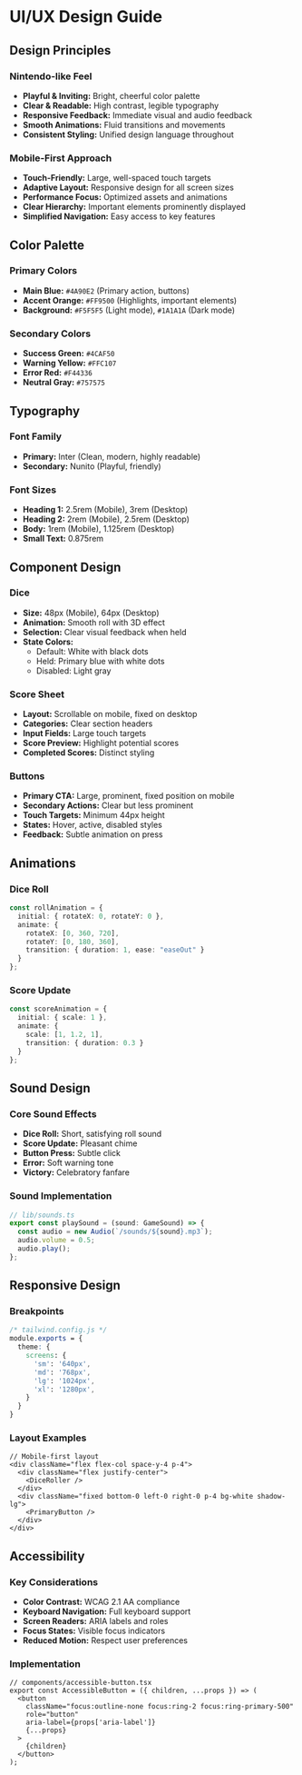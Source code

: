 # UI/UX Design Guide

## Design Principles

### Nintendo-like Feel
- **Playful & Inviting:** Bright, cheerful color palette
- **Clear & Readable:** High contrast, legible typography
- **Responsive Feedback:** Immediate visual and audio feedback
- **Smooth Animations:** Fluid transitions and movements
- **Consistent Styling:** Unified design language throughout

### Mobile-First Approach
- **Touch-Friendly:** Large, well-spaced touch targets
- **Adaptive Layout:** Responsive design for all screen sizes
- **Performance Focus:** Optimized assets and animations
- **Clear Hierarchy:** Important elements prominently displayed
- **Simplified Navigation:** Easy access to key features

## Color Palette

### Primary Colors
- **Main Blue:** `#4A90E2` (Primary action, buttons)
- **Accent Orange:** `#FF9500` (Highlights, important elements)
- **Background:** `#F5F5F5` (Light mode), `#1A1A1A` (Dark mode)

### Secondary Colors
- **Success Green:** `#4CAF50`
- **Warning Yellow:** `#FFC107`
- **Error Red:** `#F44336`
- **Neutral Gray:** `#757575`

## Typography

### Font Family
- **Primary:** Inter (Clean, modern, highly readable)
- **Secondary:** Nunito (Playful, friendly)

### Font Sizes
- **Heading 1:** 2.5rem (Mobile), 3rem (Desktop)
- **Heading 2:** 2rem (Mobile), 2.5rem (Desktop)
- **Body:** 1rem (Mobile), 1.125rem (Desktop)
- **Small Text:** 0.875rem

## Component Design

### Dice
- **Size:** 48px (Mobile), 64px (Desktop)
- **Animation:** Smooth roll with 3D effect
- **Selection:** Clear visual feedback when held
- **State Colors:**
  - Default: White with black dots
  - Held: Primary blue with white dots
  - Disabled: Light gray

### Score Sheet
- **Layout:** Scrollable on mobile, fixed on desktop
- **Categories:** Clear section headers
- **Input Fields:** Large touch targets
- **Score Preview:** Highlight potential scores
- **Completed Scores:** Distinct styling

### Buttons
- **Primary CTA:** Large, prominent, fixed position on mobile
- **Secondary Actions:** Clear but less prominent
- **Touch Targets:** Minimum 44px height
- **States:** Hover, active, disabled styles
- **Feedback:** Subtle animation on press

## Animations

### Dice Roll
```typescript
const rollAnimation = {
  initial: { rotateX: 0, rotateY: 0 },
  animate: { 
    rotateX: [0, 360, 720],
    rotateY: [0, 180, 360],
    transition: { duration: 1, ease: "easeOut" }
  }
};
```

### Score Update
```typescript
const scoreAnimation = {
  initial: { scale: 1 },
  animate: { 
    scale: [1, 1.2, 1],
    transition: { duration: 0.3 }
  }
};
```

## Sound Design

### Core Sound Effects
- **Dice Roll:** Short, satisfying roll sound
- **Score Update:** Pleasant chime
- **Button Press:** Subtle click
- **Error:** Soft warning tone
- **Victory:** Celebratory fanfare

### Sound Implementation
```typescript
// lib/sounds.ts
export const playSound = (sound: GameSound) => {
  const audio = new Audio(`/sounds/${sound}.mp3`);
  audio.volume = 0.5;
  audio.play();
};
```

## Responsive Design

### Breakpoints
```css
/* tailwind.config.js */
module.exports = {
  theme: {
    screens: {
      'sm': '640px',
      'md': '768px',
      'lg': '1024px',
      'xl': '1280px',
    }
  }
}
```

### Layout Examples
```tsx
// Mobile-first layout
<div className="flex flex-col space-y-4 p-4">
  <div className="flex justify-center">
    <DiceRoller />
  </div>
  <div className="fixed bottom-0 left-0 right-0 p-4 bg-white shadow-lg">
    <PrimaryButton />
  </div>
</div>
```

## Accessibility

### Key Considerations
- **Color Contrast:** WCAG 2.1 AA compliance
- **Keyboard Navigation:** Full keyboard support
- **Screen Readers:** ARIA labels and roles
- **Focus States:** Visible focus indicators
- **Reduced Motion:** Respect user preferences

### Implementation
```tsx
// components/accessible-button.tsx
export const AccessibleButton = ({ children, ...props }) => (
  <button
    className="focus:outline-none focus:ring-2 focus:ring-primary-500"
    role="button"
    aria-label={props['aria-label']}
    {...props}
  >
    {children}
  </button>
);
``` 